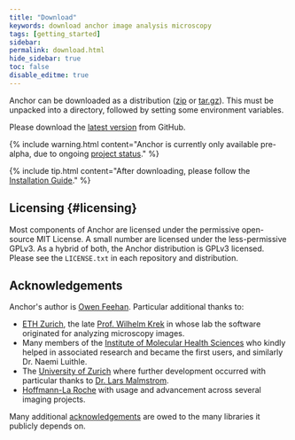 ```yaml
---
title: "Download"
keywords: download anchor image analysis microscopy
tags: [getting_started]
sidebar:
permalink: download.html
hide_sidebar: true
toc: false
disable_editme: true
---
```


Anchor can be downloaded as a distribution ([zip](https://github.com/anchoranalysis/anchor-assembly/releases/download/0.4-prerelease/anchor-0.4-prerelease.zip) or [tar.gz](https://github.com/anchoranalysis/anchor-assembly/releases/download/0.4-prerelease/anchor-0.4-prerelease.tar.gz)). This must be unpacked into a directory, followed by setting some environment variables.

Please download the [latest version](https://github.com/anchoranalysis/anchor-assembly/releases/download/0.4-prerelease/anchor-0.4-prerelease.zip) from GitHub.

{% include warning.html content="Anchor is currently only available pre-alpha, due to ongoing [project status](/index.html#projectStatus)." %}

{% include tip.html content="After downloading, please follow the [Installation Guide](installation.html)." %}

## Licensing {#licensing}

Most components of Anchor are licensed under the permissive open-source MIT License. A small number are licensed under the less-permissive GPLv3. As a hybrid of both, the Anchor distribution is GPLv3 licensed. Please see the `LICENSE.txt` in each repository and distribution.

## Acknowledgements

Anchor's author is [Owen Feehan](http://www.owenfeehan.com/). Particular additional thanks to:

* [ETH Zurich](https://ethz.ch/en.html), the late [Prof. Wilhelm Krek](https://mhs.biol.ethz.ch/research/krek/biography-krek.html) in whose lab the software originated for analyzing microscopy images.
* Many members of the [Institute of Molecular Health Sciences](https://mhs.biol.ethz.ch/) who kindly helped in associated research and became the first users, and similarly Dr. Naemi Luithle.
* The [University of Zurich](https://www.uzh.ch/en.html) where further development occurred with particular thanks to [Dr. Lars Malmstrom](http://2ddb.org/).
* [Hoffmann-La Roche](https://www.roche.com/) with usage and advancement across several imaging projects.

Many additional [acknowledgements](acknowledgements.html) are owed to the many libraries it publicly depends on.